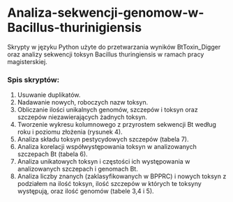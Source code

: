 # Analiza-sekwencji-genomow-w-Bacillus-thurinigiensis
Skrypty w języku Python użyte do przetwarzania wyników BtToxin_Digger oraz analizy sekwencji toksyn Bacillus thuringiensis w ramach pracy magisterskiej.

### Spis skryptów:
1) Usuwanie duplikatów.
2) Nadawanie nowych, roboczych nazw toksyn.
3) Obliczanie ilości unikalnych genomów, szczepów i toksyn oraz szczepów niezawierających żadnych toksyn.
4) Tworzenie wykresu kolumnowego z przyrostem sekwencji Bt według roku i poziomu złożenia (rysunek 4).
5) Analiza składu toksyn pestycydowych szczepów (tabela 7).
6) Analiza korelacji współwystępowania toksyn w analizowanych szczepach Bt (tabela 6).
7) Analiza unikatowych toksyn i częstości ich występowania w analizowanych szczepach i genomach Bt.
8) Analiza liczby znanych (zaklasyfikowanych w BPPRC) i nowych toksyn z podziałem na ilość toksyn, ilość szczepów w których te toksyny występują, oraz ilość genomów (tabele 3,4 i 5).
